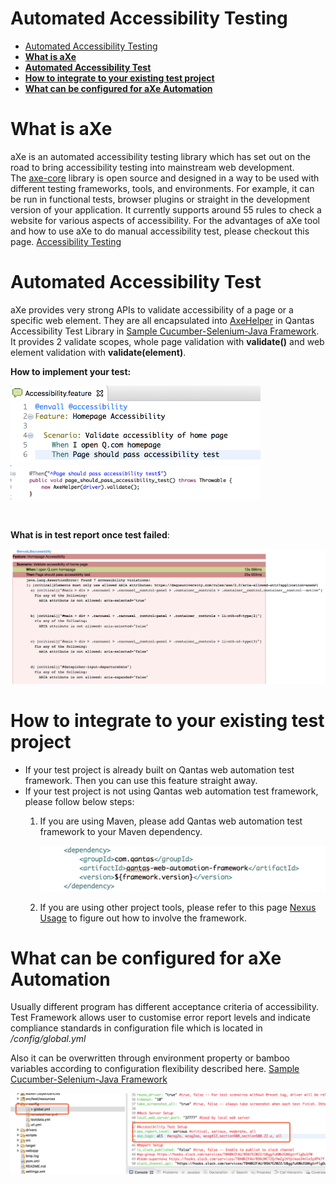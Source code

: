# Automated Accessibility Testing

  
- [Automated Accessibility Testing](#automated-accessibility-testing)
- [**What is aXe**](#what-is-axe)
- [**Automated Accessibility Test**](#automated-accessibility-test)
- [**How to integrate to your existing test project**](#how-to-integrate-to-your-existing-test-project)
- [**What can be configured for aXe Automation**](#what-can-be-configured-for-axe-automation)

  

# **What is aXe**

aXe is an automated accessibility testing library which has set out on the road to bring accessibility testing into mainstream web development. The [axe-core](https://github.com/dequelabs/axe-core) library is open source and designed in a way to be used with different testing frameworks, tools, and environments. For example, it can be run in
functional tests, browser plugins or straight in the development version of your application. It currently supports around 55 rules to check a website for various aspects of accessibility. For the advantages of aXe tool and how to use aXe to do manual accessibility test, please checkout this page. [Accessibility Testing](https://confluence.qantas.com.au/display/QQE/Accessibility+Testing)

  

# **Automated Accessibility Test**

aXe provides very strong APIs to validate accessibility of a page or a specific web element. They are all encapsulated into [AxeHelper](https://stash.qcpaws.qantas.com.au/projects/AMS02-A974/repos/qwebauto/browse/src/main/java/com/qantas/framework/support/helpers/AxeHelper.java) in Qantas Accessibility Test Library in [Sample Cucumber-Selenium-Java Framework](Sample_Cucumber-Selenium-Java_Framework).  It provides 2 validate scopes, whole page validation with **validate()** and web element validation with **validate(element)**.

**How to implement your test:**
<p float="left">
  <img src="attachments/119670980/119670988.png" width="400" />
  <img src="attachments/119670980/119670987.png" width="400" /> 
</p> 

**What is in test report once test failed**:

![](attachments/119670980/119670985.png)

# **How to integrate to your existing test project**

-   If your test project is already built on Qantas web automation test framework. Then you can use this feature straight away.
-   If your test project is not using Qantas web automation test framework, please follow below steps:
    1.  If you are using Maven, please add Qantas web automation test framework to your Maven dependency.  
        
        ![](attachments/119670980/119670984.png)

    2.  If you are using other project tools, please refer to this page [Nexus Usage](https://confluence.qantas.com.au/display/CN/Nexus+Usage) to figure out how to involve the framework.

# **What can be configured for aXe Automation**

Usually different program has different acceptance criteria of accessibility. Test Framework allows user to customise error report levels and indicate compliance standards in configuration file which is
located in _/config/global.yml_

Also it can be overwritten through environment property or bamboo variables according to configuration flexibility described here. [Sample Cucumber-Selenium-Java Framework](Sample_Cucumber-Selenium-Java_Framework) 

![](attachments/119670980/119670981.png)